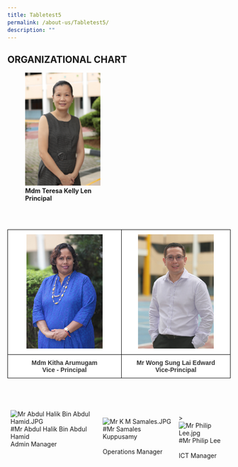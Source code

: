 ```yaml
---
title: Tabletest5
permalink: /about-us/Tabletest5/
description: ""
---
```

## ORGANIZATIONAL CHART

<figure>
<img style="width:40%" src="/images/Mdm%20Teresa%20Kelly%20Len.jpeg"> 
	<figcaption><b>Mdm Teresa Kelly Len</b><br>	<b>Principal</b></figcaption>
</figure>

<br>

<style type="text/css">
.tg  {border-collapse:collapse;border-spacing:0;}
.tg td{border-color:black;border-style:solid;border-width:1px;font-family:Arial, sans-serif;font-size:14px;
  overflow:hidden;padding:10px 5px;word-break:normal;}
.tg th{border-color:black;border-style:solid;border-width:1px;font-family:Arial, sans-serif;font-size:14px;
  font-weight:normal;overflow:hidden;padding:10px 5px;word-break:normal;}
.tg .tg-tlx9{background-color:#FFF;color:#333;text-align:center;vertical-align:top}
.tg .tg-apyk{background-color:#FFF;color:#333;font-weight:bold;text-align:center;vertical-align:top}
</style>
<table class="tg">
<thead>
  <tr>
    <th class="tg-tlx9"><img style="width:70%" src=/images/Mdm%20Kitha%20Arumugam.jpeg> </th>
	<br>
    <th class="tg-tlx9"><img style="width:73%" src=/images/Mr%20Edward%20Wong.jpeg></th>
  </tr>
</thead>
<tbody>
  <tr>
    <td class="tg-apyk"><span style="font-weight:bold;background-color:transparent">Mdm </span>Kitha Arumugam<br>Vice - Principal<br></td>
    <td class="tg-apyk"> Mr Wong Sung Lai Edward<br>  Vice-Principal </td>
  </tr>
</tbody>
</table>

<br>




<table>
<thead>
  <tr>
    <td><img src="https://bukittimahpri.moe.edu.sg/qql/slot/u750/Staff/Staff%202020/Mr%20Abdul%20Halik%20Bin%20Abdul%20Hamid.JPG" alt="Mr Abdul Halik Bin Abdul Hamid.JPG" width="185" height="277">#Mr Abdul Halik Bin Abdul Hamid<br>Admin Manager<br></td>
    <td><br><br><img src="https://bukittimahpri.moe.edu.sg/qql/slot/u750/Staff/Staff%202020/Mr%20K%20M%20Samales.JPG" alt="Mr K M Samales.JPG" width="186" height="278">#Mr Samales Kuppusamy<br><br>Operations Manager</td>
    <td><br><br>&gt;<img src="https://bukittimahpri.moe.edu.sg/qql/slot/u750/Staff/2021/Mr%20Philip%20Lee.jpg" alt="Mr Philip Lee.jpg" width="187" height="286">#Mr Philip Lee<br><br>ICT Manager</td>
  </tr>
</thead>
</table>